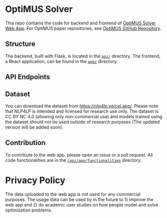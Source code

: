 # OptiMUS Solver

This repo contains the code for backend and frontend of [OptiMUS Solver Web App](https://optimus-solver.com/). For OptiMUS paper repositories, see [OptiMUS GitHub Repository](https://github.com/teshnizi/OptiMUS).

## Structure

The backend, built with Flask, is located in the [`api/`](api/) directory. The frontend, a React application, can be found in the [`app/`](app/) directory.

## API Endpoints

## Dataset

You can download the dataset from https://nlp4lp.vercel.app/. Please note that NLP4LP is intended and licensed for research use only. The dataset is CC BY NC 4.0 (allowing only non-commercial use) and models trained using the dataset should not be used outside of research purposes (The updated version will be added soon).

## Contribution

To contribute to the web app, please open an issue or a pull request. All code functionalities are in the [`/api/app/functionalities`](api/app/functionalities) directory.

# Privacy Policy

The data uploaded to the web app is not used for any commercial purposes. The usage data can be used by in the future to 1) improve the web app and 2) do academic user studies on how people model and solve optimization problems.
